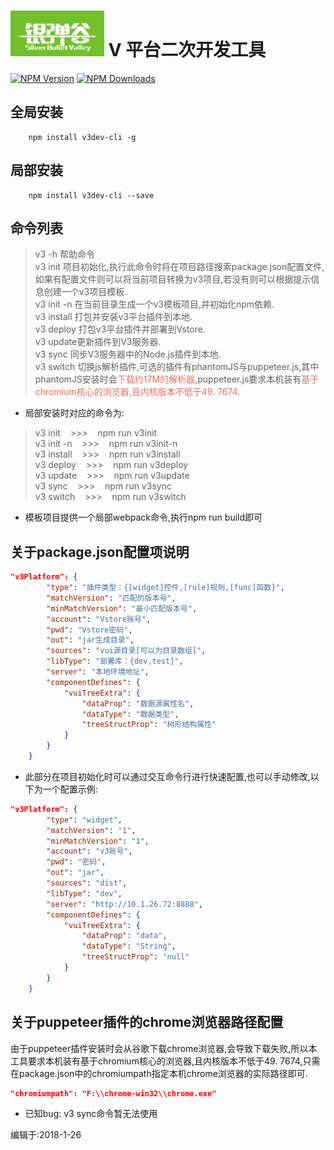 # ![](https://raw.githubusercontent.com/425868130/v3dev-cli/master/src/resources/logo.png) V 平台二次开发工具
[![NPM Version](http://img.shields.io/npm/v/v3dev-cli.svg?style=flat)](https://www.npmjs.org/package/v3dev-cli)
[![NPM Downloads](https://img.shields.io/npm/dm/v3dev-cli.svg?style=flat)](https://www.npmjs.org/package/v3dev-cli)  

## 全局安装  
        npm install v3dev-cli -g 
## 局部安装  
        npm install v3dev-cli --save
## 命令列表  
>v3 -h 帮助命令  
v3 init  项目初始化,执行此命令时将在项目路径搜索package.json配置文件,如果有配置文件则可以将当前项目转换为v3项目,若没有则可以根据提示信息创建一个v3项目模板.  
v3 init -n 在当前目录生成一个v3模板项目,并初始化npm依赖.  
v3  install 打包并安装v3平台插件到本地.  
v3 deploy 打包v3平台插件并部署到Vstore.  
v3 update更新插件到V3服务器.  
v3 sync 同步V3服务器中的Node.js插件到本地.   
v3 switch 切换js解析插件,可选的插件有phantomJS与puppeteer.js,其中phantomJS安装时会<font color=#ea6f5a>下载约17M的解析器</font>,puppeteer.js要求本机装有<font color=#ea6f5a>基于chromium核心的浏览器,且内核版本不低于49. 7674</font>.

* 局部安装时对应的命令为:  
>v3&nbsp;init &nbsp; &nbsp;>>> &nbsp; &nbsp;npm run v3init  
v3 init -n &nbsp; &nbsp;>>> &nbsp; &nbsp;npm run v3init-n  
v3 install &nbsp; &nbsp;>>> &nbsp; &nbsp;npm run v3install  
v3 deploy &nbsp; &nbsp;>>> &nbsp; &nbsp;npm run v3deploy  
v3 update &nbsp; &nbsp;>>> &nbsp; &nbsp;npm run v3update  
v3 sync &nbsp; &nbsp;>>> &nbsp; &nbsp;npm run v3sync  
v3 switch &nbsp; &nbsp;>>> &nbsp; &nbsp;npm run v3switch
* 模板项目提供一个局部webpack命令,执行npm run build即可  

## 关于package.json配置项说明
```json
"v3Platform": {
        "type": "插件类型：{[widget]控件,[rule]规则,[func]函数}",
        "matchVersion": "匹配的版本号",
        "minMatchVersion": "最小匹配版本号",
        "account": "Vstore账号",
        "pwd": "Vstore密码",
        "out": "jar生成目录",
        "sources": "vui源目录[可以为目录数组]",
        "libType": "部署库：{dev,test}",
        "server": "本地环境地址",
        "componentDefines": {
            "vuiTreeExtra": {
                "dataProp": "数据源属性名",
                "dataType": "数据类型",
                "treeStructProp": "树形结构属性"
            }
        }
    }
```
* 此部分在项目初始化时可以通过交互命令行进行快速配置,也可以手动修改,以下为一个配置示例:    
```json
"v3Platform": {
        "type": "widget",
        "matchVersion": "1",
        "minMatchVersion": "1",
        "account": "v3账号",
        "pwd": "密码",
        "out": "jar",
        "sources": "dist",
        "libType": "dev",
        "server": "http://10.1.26.72:8888",
        "componentDefines": {
            "vuiTreeExtra": {
                "dataProp": "data",
                "dataType": "String",
                "treeStructProp": "null"
            }
        }
    }
```
## 关于puppeteer插件的chrome浏览器路径配置
由于puppeteer插件安装时会从谷歌下载chrome浏览器,会导致下载失败,所以本工具要求本机装有基于chromium核心的浏览器,且内核版本不低于49. 7674,只需在package.json中的chromiumpath指定本机chrome浏览器的实际路径即可.  
```json
"chromiumpath": "F:\\chrome-win32\\chrome.exe"
```
* 已知bug:
v3 sync命令暂无法使用

编辑于:2018-1-26